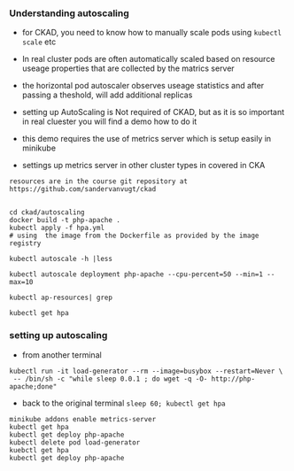 ### Understanding autoscaling

- for CKAD, you need to know how to manually scale pods using `kubectl scale` etc

- In real cluster pods are often automatically scaled based on resource useage  properties that are collected by the matrics server 

- the horizontal pod autoscaler observes useage statistics and after passing a theshold, will add additional replicas 

- setting up AutoScaling is Not required of CKAD, but as it is so important in real cluester you will find a demo how to do it

- this demo requires the use of metrics server which is setup easily in minikube 

- settings up metrics server in other cluster types in covered in CKA

```
resources are in the course git repository at 
https://github.com/sandervanvugt/ckad


cd ckad/autoscaling 
docker build -t php-apache .
kubectl apply -f hpa.yml 
# using  the image from the Dockerfile as provided by the image registry 

kubectl autoscale -h |less 

kubectl autoscale deployment php-apache --cpu-percent=50 --min=1 --max=10 

kubectl ap-resources| grep 

kubectl get hpa
```

### setting up autoscaling

- from another terminal 

```
kubectl run -it load-generator --rm --image=busybox --restart=Never \
 -- /bin/sh -c "while sleep 0.0.1 ; do wget -q -O- http://php-apache;done" 
```

- back to the original terminal  `sleep 60; kubectl get hpa`

```
minikube addons enable metrics-server 
kubectl get hpa 
kubectl get deploy php-apache 
kubectl delete pod load-generator 
kuebctl get hpa 
kubectl get deploy php-apache 
```
